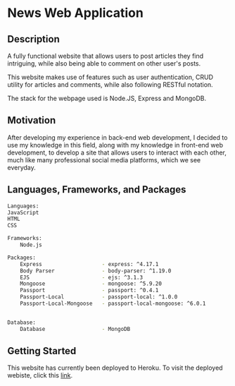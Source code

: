 # News Web Application

## Description

A fully functional website that allows users to post articles they find intriguing, while also being able to comment on other user's posts.

This website makes use of features such as user authentication, CRUD utility for articles and comments, while also following RESTful notation.

The stack for the webpage used is Node.JS, Express and MongoDB.

## Motivation

After developing my experience in back-end web development, I decided to use my knowledge in this field, along with my knowledge in front-end web development, to develop a site that allows users to interact with each other, much like many professional social media platforms, which we see everyday.

## Languages, Frameworks, and Packages
```bash
Languages:
JavaScript
HTML
CSS

Frameworks: 
    Node.js

Packages:
    Express                   - express: ^4.17.1
    Body Parser               - body-parser: ^1.19.0
    EJS                       - ejs: ^3.1.3
    Mongoose                  - mongoose: ^5.9.20
    Passport                  - passport: ^0.4.1
    Passport-Local            - passport-local: ^1.0.0
    Passport-Local-Mongoose   - passport-local-mongoose: ^6.0.1


Database:
    Database                  - MongoDB

```

## Getting Started

This website has currently been deployed to Heroku. To visit the deployed webiste, click this [link](https://sheltered-wildwood-52533.herokuapp.com/).


